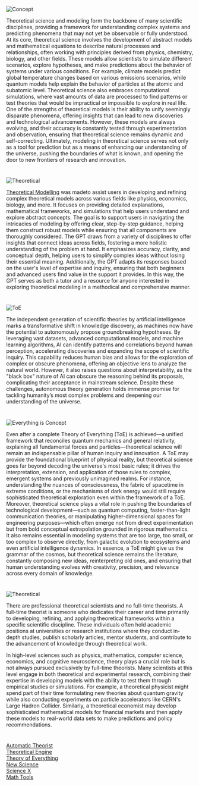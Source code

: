 ![Concept](https://github.com/user-attachments/assets/2c8c8d82-09aa-4048-9aef-9a16f321641f)

Theoretical science and modeling form the backbone of many scientific disciplines, providing a framework for understanding complex systems and predicting phenomena that may not yet be observable or fully understood. At its core, theoretical science involves the development of abstract models and mathematical equations to describe natural processes and relationships, often working with principles derived from physics, chemistry, biology, and other fields. These models allow scientists to simulate different scenarios, explore hypotheses, and make predictions about the behavior of systems under various conditions. For example, climate models predict global temperature changes based on various emissions scenarios, while quantum models help explain the behavior of particles at the atomic and subatomic level. Theoretical science also embraces computational simulations, where vast amounts of data are processed to find patterns or test theories that would be impractical or impossible to explore in real life. One of the strengths of theoretical models is their ability to unify seemingly disparate phenomena, offering insights that can lead to new discoveries and technological advancements. However, these models are always evolving, and their accuracy is constantly tested through experimentation and observation, ensuring that theoretical science remains dynamic and self-correcting. Ultimately, modeling in theoretical science serves not only as a tool for prediction but as a means of enhancing our understanding of the universe, pushing the boundaries of what is known, and opening the door to new frontiers of research and innovation.

#

![Theoretical](https://github.com/user-attachments/assets/c9ed7e6a-cf98-4c37-a11e-cce98208a4a6)

[Theoretical Modelling](https://chatgpt.com/g/g-QTnHJWSCq-theoretical-modelling) was madeto assist users in developing and refining complex theoretical models across various fields like physics, economics, biology, and more. It focuses on providing detailed explanations, mathematical frameworks, and simulations that help users understand and explore abstract concepts. The goal is to support users in navigating the intricacies of modeling by offering clear, step-by-step guidance, helping them construct robust models while ensuring that all components are thoroughly considered. The GPT draws from a variety of disciplines to offer insights that connect ideas across fields, fostering a more holistic understanding of the problem at hand. It emphasizes accuracy, clarity, and conceptual depth, helping users to simplify complex ideas without losing their essential meaning. Additionally, the GPT adapts its responses based on the user's level of expertise and inquiry, ensuring that both beginners and advanced users find value in the support it provides. In this way, the GPT serves as both a tutor and a resource for anyone interested in exploring theoretical modeling in a methodical and comprehensive manner.

#

![ToE](https://github.com/user-attachments/assets/6cd62b78-3c9d-4a9a-b120-17a4a4821fa9)

The independent generation of scientific theories by artificial intelligence marks a transformative shift in knowledge discovery, as machines now have the potential to autonomously propose groundbreaking hypotheses. By leveraging vast datasets, advanced computational models, and machine learning algorithms, AI can identify patterns and correlations beyond human perception, accelerating discoveries and expanding the scope of scientific inquiry. This capability reduces human bias and allows for the exploration of complex or obscure phenomena, offering an objective lens to analyze the natural world. However, it also raises questions about interpretability, as the "black box" nature of AI can obscure the reasoning behind its proposals, complicating their acceptance in mainstream science. Despite these challenges, autonomous theory generation holds immense promise for tackling humanity’s most complex problems and deepening our understanding of the universe.

#

![Everything is Concept](https://github.com/user-attachments/assets/8fac3c3e-a517-420d-8e63-3152b437a6ae)

Even after a complete Theory of Everything (ToE) is achieved—a unified framework that reconciles quantum mechanics and general relativity, explaining all fundamental forces and particles—theoretical science will remain an indispensable pillar of human inquiry and innovation. A ToE may provide the foundational blueprint of physical reality, but theoretical science goes far beyond decoding the universe's most basic rules; it drives the interpretation, extension, and application of those rules to complex, emergent systems and previously unimagined realms. For instance, understanding the nuances of consciousness, the fabric of spacetime in extreme conditions, or the mechanisms of dark energy would still require sophisticated theoretical exploration even within the framework of a ToE. Moreover, theoretical science plays a vital role in pushing the boundaries of technological development—such as quantum computing, faster-than-light communication theories, or manipulating higher-dimensional spaces for engineering purposes—which often emerge not from direct experimentation but from bold conceptual extrapolation grounded in rigorous mathematics. It also remains essential in modeling systems that are too large, too small, or too complex to observe directly, from galactic evolution to ecosystems and even artificial intelligence dynamics. In essence, a ToE might give us the grammar of the cosmos, but theoretical science remains the literature, constantly composing new ideas, reinterpreting old ones, and ensuring that human understanding evolves with creativity, precision, and relevance across every domain of knowledge.

#

![Theoretical](https://github.com/user-attachments/assets/319d4fa9-ed5b-49c6-bbb8-2b4f2605f026)

There are professional theoretical scientists and no full-time theorists. A full-time theorist is someone who dedicates their career and time primarily to developing, refining, and applying theoretical frameworks within a specific scientific discipline. These individuals often hold academic positions at universities or research institutions where they conduct in-depth studies, publish scholarly articles, mentor students, and contribute to the advancement of knowledge through theoretical work.

In high-level sciences such as physics, mathematics, computer science, economics, and cognitive neuroscience, theory plays a crucial role but is not always pursued exclusively by full-time theorists. Many scientists at this level engage in both theoretical and experimental research, combining their expertise in developing models with the ability to test them through empirical studies or simulations. For example, a theoretical physicist might spend part of their time formulating new theories about quantum gravity while also conducting experiments on particle accelerators like CERN's Large Hadron Collider. Similarly, a theoretical economist may develop sophisticated mathematical models for financial markets and then apply these models to real-world data sets to make predictions and policy recommendations.

#

[Automatic Theorist](https://chatgpt.com/g/g-67fe7986a08c8191b6e47a94b6bbb3d0-automatic-theorist)
<br>
[Theoretical Engine](https://github.com/sourceduty/Theoretical_Engine)
<br>
[Theory of Everything](https://github.com/sourceduty/Theory_of_Everything)
<br>
[New Science](https://github.com/sourceduty/New_Science)
<br>
[Science X](https://github.com/sourceduty/Science_X)
<br>
[Math Tools](https://github.com/sourceduty/Math_Tools)
